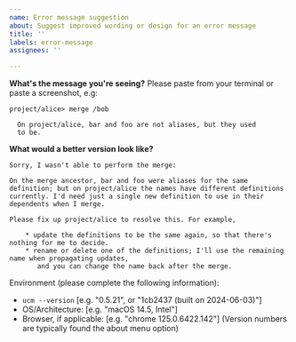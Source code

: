 ```yaml
---
name: Error message suggestion
about: Suggest improved wording or design for an error message
title: ''
labels: error-message
assignees: ''

---
```


**What's the message you're seeing?**
Please paste from your terminal or paste a screenshot, e.g:
```
project/alice> merge /bob

  On project/alice, bar and foo are not aliases, but they used
  to be.

```

**What would a better version look like?**
```
Sorry, I wasn't able to perform the merge:

On the merge ancestor, bar and foo were aliases for the same definition; but on project/alice the names have different definitions currently. I'd need just a single new definition to use in their dependents when I merge.

Please fix up project/alice to resolve this. For example,

    * update the definitions to be the same again, so that there's nothing for me to decide.
    * rename or delete one of the definitions; I'll use the remaining name when propagating updates, 
       and you can change the name back after the merge.

```

Environment (please complete the following information):

* `ucm --version` [e.g. "0.5.21", or "1cb2437 (built on 2024-06-03)"]
* OS/Architecture: [e.g. "macOS 14.5, Intel"]
* Browser, if applicable: [e.g. "chrome 125.0.6422.142"] (Version numbers are typically found the about menu option)
